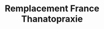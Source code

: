 ---
title: "Remplacement France Thanatopraxie"
url: /ougney/remplacement-france-thanatopraxie/
shop: Bestattungen
---